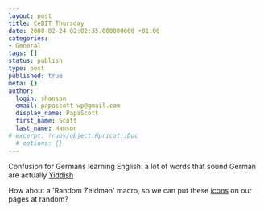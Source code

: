 ```yaml
---
layout: post
title: CeBIT Thursday
date: 2000-02-24 02:02:35.000000000 +01:00
categories:
- General
tags: []
status: publish
type: post
published: true
meta: {}
author:
  login: shanson
  email: papascott-wp@gmail.com
  display_name: PapaScott
  first_name: Scott
  last_name: Hanson
# excerpt: !ruby/object:Hpricot::Doc
  # options: {}
---
```

<p>Confusion for Germans learning English: a lot of words that sound German are actually <a href="http://www.bergen.org/AAST/Projects/Yiddish/English/comwor.html">Yiddish</a></p>
<p>How about a 'Random Zeldman' macro, so we can put these <a href="http://2020hindsight.editthispage.com/stories/storyReader$321">icons</a> on our pages at random?</p>
